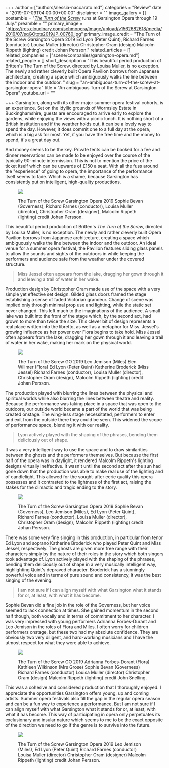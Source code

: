 +++
author = ["authors/alessia-naccarato.md"]
categories = "Review"
date = "2019-07-09T04:00:00+00:00"
disclaimer = ""
image_gallery = []
postamble = "[_The Turn of the Screw_](https://www.garsingtonopera.org/performance/turn-screw) runs at Garsington Opera through 19 July."
preamble = ""
primary_image = "https://res.cloudinary.com/schmopera/image/upload/v1562682618/media/2019/07/sqGOtots2019JP_00760.jpg"
primary_image_credit = "The Turn of the Screw Garsington Opera 2019 Ed Lyon (Peter Quint), Richard Farnes (conductor) Louisa Muller (director) Christopher Oram (design) Malcolm Rippeth (lighting) credit Johan Persson."
related_articles = []
related_companies = ["scene/companies/garsington-opera.md"]
related_people = []
short_description = "This beautiful period production of Britten's The Turn of the Screw, directed by Louisa Muller, is no exception. The newly and rather cleverly built Opera Pavilion borrows from Japanese architecture, creating a space which ambiguously walks the line between the indoor and the outdoor. "
slug = "an-ambiguous-turn-of-the-screw-at-garsington-opera"
title = "An ambiguous Turn of the Screw at Garsington Opera"
youtube_url = ""

+++
Garsington, along with its other major summer opera festival cohorts, is an experience. Set on the idyllic grounds of Wormsley Estate in Buckinghamshire, guests are encouraged to arrive early to explore the gardens, while enjoying the views with a picnic lunch. It is nothing short of a British institution and if the weather holds out, it can be a lovely way to spend the day. However, it does commit one to a full day at the opera, which is a big ask for most. Yet, if you have the free time and the money to spend, it's a great day out.

And money seems to be the key. Private tents can be booked for a fee and dinner reservations can be made to be enjoyed over the course of the typically 90-minute intermission. This is not to mention the price of the ticket itself which can be upwards of £150 a seat. With all the fuss around the "experience" of going to opera, the importance of the performance itself seems to fade. Which is a shame, because Garsington has consistently put on intelligent, high-quality productions.

<figure data-type="image">

![](https://res.cloudinary.com/schmopera/image/upload/v1562682729/media/2019/07/1TheTurnoftheScrewGarsingtonOpera2019SophieBevanGovernessJohanPersson.jpg)

<figcaption>The Turn of the Screw Garsington Opera 2019 Sophie Bevan (Governess), Richard Farnes (conductor), Louisa Muller (director), Christopher Oram (designer), Malcolm Rippeth (lighting) credit Johan Persson.</figcaption>

</figure>

This beautiful period production of Britten's _The Turn of the Screw,_ directed by Louisa Muller, is no exception. The newly and rather cleverly built Opera Pavilion borrows from Japanese architecture, creating a space which ambiguously walks the line between the indoor and the outdoor. An ideal venue for a summer opera festival, the Pavilion features sliding glass panels to allow the sounds and sights of the outdoors in while keeping the performers and audience safe from the weather under the covered structure.

> Miss Jessel often appears from the lake, dragging her gown through it and leaving a trail of water in her wake.

Production design by Christopher Oram made use of the space with a very simple yet effective set design. Gilded glass doors framed the stage establishing a sense of faded Victorian grandeur. Change of scene was implied only through minimal prop use and lighting, while the static set never changed. This left much to the imaginations of the audience. A small lake was built into the front of the stage which, by the second act, had grown to more than twice the size. This clever bit of design represents a real place written into the libretto, as well as a metaphor for Miss. Jessel's growing influence as her power over Flora begins to take hold. Miss Jessel often appears from the lake, dragging her gown through it and leaving a trail of water in her wake, making her mark on the physical world.

<figure data-type="image">

![](https://res.cloudinary.com/schmopera/image/upload/v1562682751/media/2019/07/5TheTurnoftheScrewGO2019LeoJemisonMilesElenWillmerFloraEdLyonPeterQuintKatherineBroderickMissJesselJohanPersson.jpg)

<figcaption>The Turn of the Screw GO 2019 Leo Jemison (Miles) Elen Willmer (Flora) Ed Lyon (Peter Quint) Katherine Broderick (Miss Jessel) Richard Farnes (conductor), Louisa Muller (director), Christopher Oram (design), Malcolm Rippeth (lighting) credit Johan Persson.</figcaption>

</figure>

The production played with blurring the lines between the physical and spiritual worlds while also blurring the lines between theatre and reality. Because the performance was taking place in a space that was open to the outdoors, our outside world became a part of the world that was being created onstage. The wing-less stage necessitated, performers to enter and exit from the outside there they could be seen. This widened the scope of performance space, blending it with our reality.

> Lyon actively played with the shaping of the phrases, bending them deliciously out of shape.

It was a very intelligent way to use the space and to draw similarities between the ghosts and the performers themselves. But because the first half of the opera was in daylight, it rendered Malcolm Rippeth's lighting designs virtually ineffective. It wasn't until the second act after the sun had gone down that the production was able to make real use of the lighting and of candlelight. This allowed for the sought-after eerie quality this opera possesses and it contrasted to the lightness of the first act, raising the stakes for the climactic and tragic ending to the story.

<figure data-type="image">

![](https://res.cloudinary.com/schmopera/image/upload/v1562682763/media/2019/07/6TheTurnoftheScrewGarsingtonOpera2019SophieBevanGoverneLeoMemisonMilesEdLyonPeterQuintJohanPersson.jpg)

<figcaption>The Turn of the Screw Garsington Opera 2019 Sophie Bevan (Governess), Leo Jemison (Miles), Ed Lyon (Peter Quint), Richard Farnes (conductor), Louisa Muller (director), Christopher Oram (design), Malcolm Rippeth (lighting) credit Johan Persson.</figcaption>

</figure>

There was some very fine singing in this production, in particular from tenor Ed Lyon and soprano Katherine Broderick who played Peter Quint and Miss Jessel, respectively. The ghosts are given more free range with their characters simply by the nature of their roles in the story which both singers took advantage of. Lyon actively played with the shaping of the phrases, bending them deliciously out of shape in a very musically intelligent way, highlighting Quint's depraved character. Broderick has a stunningly powerful voice and in terms of pure sound and consistency, it was the best singing of the evening.

> I am not sure if I can align myself with what Garsington what it stands for or, at least, with what it has become.

Sophie Bevan did a fine job in the role of the Governess, but her voice seemed to lack connection at times. She gained momentum in the second half though, both vocally and in terms of commitment to her character. I was very impressed with young performers Adrianna Forbes-Durant and Leo Jemison in the roles of Flora and Miles. I often worry for children performers onstage, but these two had my absolute confidence. They are obviously two very diligent, and hard-working musicians and I have the utmost respect for what they were able to achieve.

<figure data-type="image">

![](https://res.cloudinary.com/schmopera/image/upload/v1562682783/media/2019/07/TOS_88.jpg)

<figcaption>The Turn of the Screw GO 2019 Adrianna Forbes-Dorant (Flora) Kathleen Wilkinson (Mrs Grose) Sophie Bevan (Governess) Richard Farnes (conductor) Louisa Muller (director) Christopher Oram (design) Malcolm Rippeth (lighting) credit John Snelling.</figcaption>

</figure>

This was a cohesive and considered production that I thoroughly enjoyed. I appreciate the opportunities Garsington offers young, up and coming artists. Summer opera festivals also fill the gap in the regular opera season and can be a fun way to experience a performance. But I am not sure if I can align myself with what Garsington what it stands for or, at least, with what it has become. This way of participating in opera only perpetuates its exclusionary and insular nature which seems to me to be the exact opposite of the direction we need to go if the genre is to survive into the future.

<figure data-type="image">

![](https://res.cloudinary.com/schmopera/image/upload/v1562682858/media/2019/07/TheTurnoftheScrewGarsingtonOPera2019LeoJemisonMilesEd%20LyonPeterQuintJohanPersson.jpg)

<figcaption>The Turn of the Screw Garsington Opera 2019 Leo Jemison (Miles), Ed Lyon (Peter Quint) Richard Farnes (conductor) Louisa Muller (director) Christopher Oram (designer) Malcolm Rippeth (lighting) credit Johan Persson.</figcaption>

</figure>